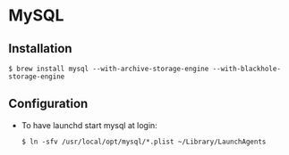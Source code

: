 # MySQL

## Installation

```ShellSession
$ brew install mysql --with-archive-storage-engine --with-blackhole-storage-engine
```

## Configuration

* To have launchd start mysql at login:
  
  ```ShellSession
  $ ln -sfv /usr/local/opt/mysql/*.plist ~/Library/LaunchAgents
  ```
